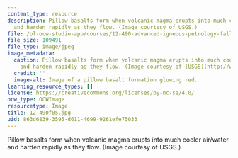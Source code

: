```yaml
---
content_type: resource
description: Pillow basalts form when volcanic magma erupts into much cooler air/water
  and harden rapidly as they flow. (Image courtesy of USGS.)
file: /ol-ocw-studio-app/courses/12-490-advanced-igneous-petrology-fall-2005/863d68393595d61146999261efe75033_12-490f05.jpg
file_size: 109491
file_type: image/jpeg
image_metadata:
  caption: Pillow basalts form when volcanic magma erupts into much cooler air/water
    and harden rapidly as they flow. (Image courtesy of [USGS](http://www.usgs.gov/).)
  credit: ''
  image-alt: Image of a pillow basalt formation glowing red.
learning_resource_types: []
license: https://creativecommons.org/licenses/by-nc-sa/4.0/
ocw_type: OCWImage
resourcetype: Image
title: 12-490f05.jpg
uid: 863d6839-3595-d611-4699-9261efe75033
---
```

Pillow basalts form when volcanic magma erupts into much cooler air/water and harden rapidly as they flow. (Image courtesy of USGS.)